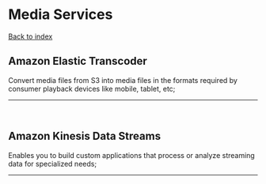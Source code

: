 # Media Services

[Back to index](Index.md)

## Amazon Elastic Transcoder

Convert media files from S3 into media files in the formats required by consumer playback devices like mobile, tablet, etc;

---

</br>

## Amazon Kinesis Data Streams

Enables you to build custom applications that process or analyze streaming data for specialized needs;

---

</br>
